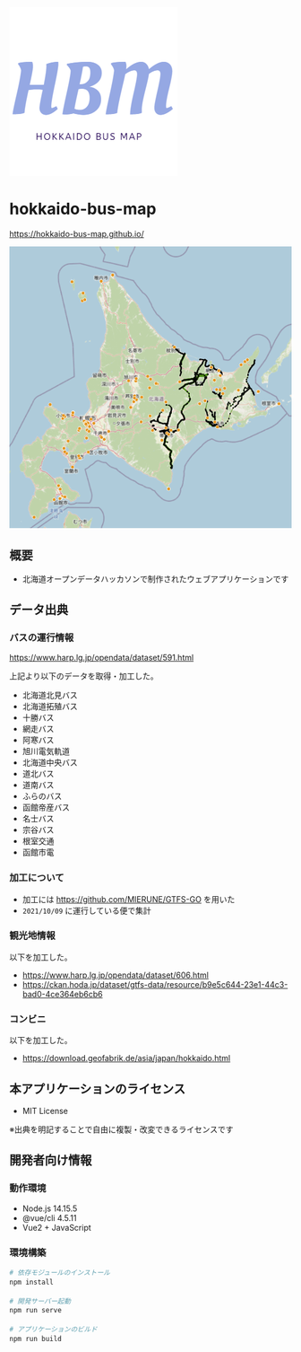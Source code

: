 <img src='logo.png'>

# hokkaido-bus-map

https://hokkaido-bus-map.github.io/

<img src='ss.png'>

## 概要

-   北海道オープンデータハッカソンで制作されたウェブアプリケーションです

## データ出典

### バスの運行情報

https://www.harp.lg.jp/opendata/dataset/591.html

上記より以下のデータを取得・加工した。

-   北海道北見バス
-   北海道拓殖バス
-   十勝バス
-   網走バス
-   阿寒バス
-   旭川電気軌道
-   北海道中央バス
-   道北バス
-   道南バス
-   ふらのバス
-   函館帝産バス
-   名士バス
-   宗谷バス
-   根室交通
-   函館市電

### 加工について

-   加工には https://github.com/MIERUNE/GTFS-GO を用いた
-   `2021/10/09` に運行している便で集計

### 観光地情報

以下を加工した。

-   https://www.harp.lg.jp/opendata/dataset/606.html
-   https://ckan.hoda.jp/dataset/gtfs-data/resource/b9e5c644-23e1-44c3-bad0-4ce364eb6cb6

### コンビニ

以下を加工した。

-   https://download.geofabrik.de/asia/japan/hokkaido.html

## 本アプリケーションのライセンス

-   MIT License

※出典を明記することで自由に複製・改変できるライセンスです

## 開発者向け情報

### 動作環境

-   Node.js 14.15.5
-   @vue/cli 4.5.11
-   Vue2 + JavaScript

### 環境構築

```sh
# 依存モジュールのインストール
npm install

# 開発サーバー起動
npm run serve

# アプリケーションのビルド
npm run build
```
